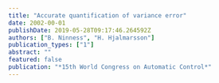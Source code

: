 ```yaml
---
title: "Accurate quantification of variance error"
date: 2002-00-01
publishDate: 2019-05-28T09:17:46.264592Z
authors: ["B. Ninness", "H. Hjalmarsson"]
publication_types: ["1"]
abstract: ""
featured: false
publication: "*15th World Congress on Automatic Control*"
---
```


